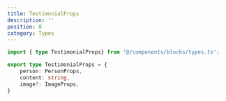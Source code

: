 ```yaml
---
title: TestimonialProps
description: ''
position: 8
category: Types
---
```


```typescript
import { type TestimonialProps} from '@/components/blocks/types.ts';
```

```typescript
export type TestimonialProps = {
    person: PersonProps,
    content: string,
    image?: ImageProps,
}
```